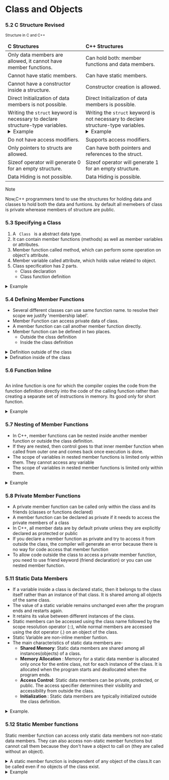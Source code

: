 # Class and Objects

### 5.2 C Structure Revised

<table>
      <small>Structure in C and C++</small>
      <thead>
        <td><strong>C Structures</strong></td>
        <td><strong>C++ Structures</strong></td>
      </thead>
      <tbody>
        <tr>
          <td>
            Only data members are allowed, it cannot have member functions.
          </td>
          <td>Can hold both: member functions and data members.</td>
        </tr>
        <tr>
          <td>Cannot have static members.</td>
          <td>Can have static members.</td>
        </tr>
        <tr>
          <td>Cannot have a constructor inside a structure.</td>
          <td>Constructor creation is allowed.</td>
        </tr>
        <tr>
          <td>Direct Initialization of data members is not possible.</td>
          <td>Direct Initialization of data members is possible.</td>
        </tr>
        <tr>
          <td>
            Writing the <code>struct</code> keyword is necessary to declare structure-type variables.
           <details>
      <summary>Example</summary>
      <pre>
        <code>
          // declare a variable: 
          struct structName a;
        </code>
      </pre>
    </details>
          </td>
          <td>
            Writing the <code>struct</code> keyword is not necessary to declare structure-type variables.
           <details>
      <summary>Example</summary>
      <pre>
        <code>
          // declare a variable: 
        structName a;
        </code>
      </pre>
    </details>
          </td>
        </tr>
        <tr>
          <td>Do not have access modifiers.</td>
          <td>Supports access modifiers.</td>
        </tr>
        <tr>
          <td>Only pointers to structs are allowed.</td>
          <td>Can have both pointers and references to the struct.</td>
        </tr>
        <tr>
          <td>Sizeof operator will generate 0 for an empty structure.</td>
          <td>Sizeof operator will generate 1 for an empty structure.</td>
        </tr>
        <tr>
          <td>Data Hiding is not possible.</td>
          <td>Data Hiding is possible.</td>
        </tr>
      </tbody>
</table>

> [!NOTE]
> Now,C++ programmers tend to use the structures for holding data and classes to hold both the data and funtions.
> by default all memebers of class is private wherease members of structure are public.

### 5.3 Specifying a Class

1. A <code> Class </code> is a abstract data type.
2. It can contain member functions (methods) as well as member variables or attributes.
3. Member function called method, which can perform some operation on object's attribute.
4. Member variable called attribute, which holds value related to object.
5. Class specification has 2 parts.
   - Class declaration
   - Class function definition

<details>
<summary> Example </summary>

```
#include<bits/stdc++.h>
using namespace std;
#define dash for(int i=0;i<30;i++) cout << "-"; cout << "\n";
class User
{

private:
    string nid;
    string BankAcc;

public:
    string name;
    int age;

    void getType1(string a, string b, string c, int d) // if the property name and parameter names are different,then you can assigned data this way!
    {

        nid = a;
        BankAcc = b;
        name = c;
        age = d;
    }
    void getType2(string nid, string BankAcc, string name, int age) // if you are not sured to matching of parameter and property name, then this way is best.
    {

        this->nid = nid;
        this->BankAcc = BankAcc;
        this->name = name;
        this->age = age;
    }
    void getType3() // it's the ingeneral brute force way
    {
        cout << "Enter NID : ";
        // getchar();
        cin >> nid;
        cout << "Enter Bank Account : ";
        getchar();
        cin >> BankAcc;
        cout << "Enter Name : ";
        getchar();
        getline(cin,name,'\n');
        // cin >> name;
        cout << "Enter Age : ";
        cin >> age;
    }
    void display()
    {
        cout << "Name : " << name << endl;
        cout << "NID : " << nid << endl;
        cout << "Bank Account : " << BankAcc << endl;
        cout << "Age : " << age << endl;
    }
};

int main()
{
    User user1,user2,user3; //create 3 user user1,user2 and user3
    // take input
    user1.getType1("1524210305040", "IFIC293862348512", "Ahsanul Hoque", 23);
    user2.getType2("9125488522455", "BCB28951435751", "Amanul Hoque", 31);
    user3.getType3();

    // display data
    user1.display(); dash
    user2.display(); dash
    user3.display();

    return 0;
}

```

</details>



### 5.4 Defining Member Functions

- Several different classes can use same function name. to resolve their scope we justify 'membership label'.
- Member Function can access private data of class.
- A member function can call another member function directly.
- Member function can be defined in two places.
  - Outside the clsss definition
  - Inside the class definition


<details> 
<summary> Definition outside of the class </summary>

```
#include<bits/stdc++.h>
using namespace std;

class student{

public:
    string name;
    int age;
    string id;
    string dept;
    string uni;

// declare functions
     void getinfo(string name, int age, string id, string dept, string uni);
     void displayInfo(void); // As display function dont take any parameter thats why we gave void as default,even doesn't matter it.

};

// defining the functions
void student::getinfo(string name, int age, string id, string dept, string uni){  // here used :: is called scope resolution operator
    this->name = name;
    this->age = age;
    this->id = id;
    this->dept = dept;
    this->uni = uni;
}
void student::displayInfo(void){
    cout << "Name : " << name << endl;
    cout << "Age : " << age << endl;
    cout << "ID : " << id << endl;
    cout << "Dept : " << dept << endl;
    cout << "University : " << uni << endl;
}

int main()
{
    student abir;
    abir.getinfo("Ahsanul Hoque Abir", 22, "B21305040", "CSE", "Jagannath University");
    abir.displayInfo();
    return 0;
}
```
</details>

<details>
<summary>Defination inside of the class </summary>

```
#include<bits/stdc++.h>
using namespace std;

class student
{

public:
    string name;
    int age;
    string id;
    string dept;
    string uni;

    // declare and difining functions
    void getinfo(string name, int age, string id, string dept, string uni)
    { // here used :: is called scope resolution operator
        this->name = name;
        this->age = age;
        this->id = id;
        this->dept = dept;
        this->uni = uni;
    };
    void displayInfo()
    {
        cout << "Name : " << name << endl;
        cout << "Age : " << age << endl;
        cout << "ID : " << id << endl;
        cout << "Dept : " << dept << endl;
        cout << "University : " << uni << endl;
    };
};

int main()
{
    student abir;
    abir.getinfo("Ahsanul Hoque Abir", 22, "B21305040", "CSE", "Jagannath University");
    abir.displayInfo();
    return 0;
}
```
</details>


### 5.6 Function Inline

<div>
    <img src="https://media.geeksforgeeks.org/wp-content/uploads/20221229112934/Inline-Function-in-Cpp.png" alt="">
</div>

An inline function is one for which the compiler copies the code from the function definition directly into the code of the calling function rather than creating a separate set of instructions in memory. Its good only for short function.

<details>
<summary>Example</summary>

```
#include<bits/stdc++.h>
using namespace std;


class Average{
    public:
    float a,b;
    void getdata(float x, float y);
    void display(){
        cout << "Average : " << ((a+b)/2) << endl;
    }
};

inline void Average::getdata(float x, float y){
    a = x;
    b = y;
}

int main()
  {
      Average calc;
      calc.getdata(10,21);
      calc.display();
      return 0;
  }
```

In the above example <code> `void display()` </code> is made as an inline function because it contains simple operations

</details>

### 5.7 Nesting of Member Functions

- In C++, member functions can be nested inside another member function or outside the class definition.
- If they are nested, then control goes to that inner member function when called from outer one and comes back once execution is done.
- The scope of variables in nested member functions is limited only within them. They cannot access any variable
- The scope of variables in nested member functions is limited only within them.

<details>
<summary> Example </summary>

```
#include<bits/stdc++.h>
using namespace std;

class collection{
    public:
    float x,y,z;

    void input();
    float average();
    void display();
};

// defining functions
void collection::input(){
    cout << "Enter three numbers : ";
    cin >> x >> y >> z;
}
float collection::average(){
   return ((x+y+z)/3);
}
void collection::display(){ // in this function we call another function  of this class
    cout << "Average of " << x << " " <<  y << " " << z << " is: " << average() << endl;
}

int main()
{

    collection p; // create new object
    p.input();
    p.display();
    return 0;
}
```

<blockquote>
Output:
Average of 56 78 23 is: 52.3333
</blockquote>
</details>

### 5.8 Private Member Functions
- A private member function can be called only within the class and its friends (classes or functions declared)
- A member function can be declared as private if it needs to access the private members of a class
- In C++, all member data are by default private unless they are explicitly declared as protected or public
- If you declare a member function as private and try to access it from outside the class, the compiler will generate an error because there is no way for code access that member function
- To allow code outside the class to access a private member function, you need to use friend keyword (friend declaration) or you can use nested member function.


### 5.11 Static Data Members
- If a variable inside a class is declared static, then it belongs to the class itself rather than an instance of that class. It is shared among all objects of the same class.  
- The value of a static variable remains unchanged even after the program ends and restarts again.
- It retains its value between different instances of the class.
- Static members can be accessed using the class name followed by the scope resolution operator (::), while normal members are accessed using the dot operator (.) on an object of the class.
- Static Variable are non-inline member funtion.
- The main characteristics of static data members are-
  - **Shared Memory**: Static data members are shared among all instances(objects) of a class.
  - **Memory Allocation** : Memory for a static data member is allocated only once for the entire class, not for each instance of the class. It is allocated when the program starts and deallocated when the program ends.
  - <b>Access Control</b>: Static data members can be private, protected, or public. The access specifier determines their visibility and accessibility from outside the class.
  - <b> Initialization </b>: Static data members are typically initialized outside the class definition.
  
<details>
<summary>Example.</summary>

```
#include <bits/stdc++.h>
using namespace std;

class User
{

public:
    static int serial; // declaration of static data member. The initial value of static data members is 0. Important!! You cant initialize there.

    string name;
    User()
    {
        cin >> name;
        serial++;
        cout << serial << " " << name << endl;
    }
};

// Accessing static data member using class name and fefining and initializing it. To initialize outside the main function,you have to use type of this data.(eg. int,string)
int User::serial = 115; //defining and initializing

int main()
{
    User::serial=55; // this will be used as initial value,though we have declared globally 5.
    User u1, u2, u3;

    return 0;
}

```
</details>
  

### 5.12 Static Member functions

Static member function can access only static data members not non-static data members. They can also access non-static member functions but cannot call them because they don't have a object to call on (they are called without an object).

<details>
<summary>A static member function is independent of any object of the class.It can be called even if no objects of the class exist. </summary>

```
#include<bits/stdc++.h>
using namespace std;

class StaticMem{

    public:
    static int count;
    static void staticFunction(){
        count++;
        cout<<"This is a static function"<< " " << count << endl;
    }
};

int StaticMem::count; //defining static members


int main()
{
    StaticMem::staticFunction(); // calling static member function without creating an instance.

    StaticMem Member1;
    Member1.staticFunction(); // calling after creating instance.

    StaticMem::staticFunction();

    return 0;
}

// Output:
// This is a static function 1
// This is a static function 2
// This is a static function 3
```
</details>

<details>
<summary>Example </summary>

```
#include<bits/stdc++.h>
using namespace std;

class add{
    static int a,b,c,count;

    public:
    static void getdata(int x,int y,int z){
        a=x;
        b=y;
        c=z;
    }
    static void print(){
        cout<< (++count) << ". Sum is "<<a+b+c<<endl;
    }
};
// defining static members 
int add::count;
int add::a;
int add::b;
int add::c;

// int add::count,add::a,add::b,add::c;

int main()
{
    add item1,item2;
    item1.getdata(30,40,21);
    item1.print();
    item2.getdata(45,65,12);
    item2.print();
    add::getdata(10,20,30);
    add::print();
    return 0;
}

```
</details>


